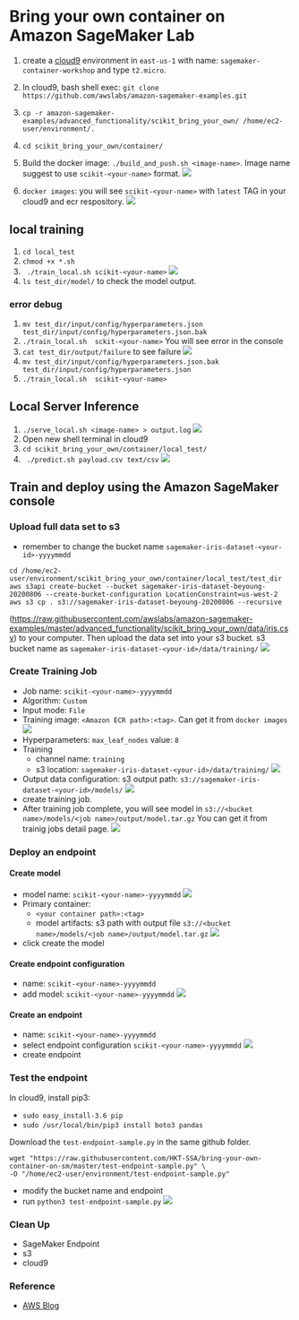 # Bring your own container on Amazon SageMaker Lab

1. create a [cloud9](https://console.aws.amazon.com/cloud9/home?region=us-east-1) environment in `east-us-1` with name: `sagemaker-container-workshop` and type `t2.micro`.

1. In cloud9, bash shell exec:
`git clone https://github.com/awslabs/amazon-sagemaker-examples.git`

1. `cp -r amazon-sagemaker-examples/advanced_functionality/scikit_bring_your_own/ /home/ec2-user/environment/.`
1. `cd scikit_bring_your_own/container/`
2. Build the docker image: `./build_and_push.sh <image-name>`. Image name suggest to use `scikit-<your-name>` format.
	![](images/01-cloud9.png)

3. `docker images`: you will see `scikit-<your-name>` with `latest` TAG in your cloud9 and ecr respository.
	![](images/02-cloud9.png)

## local training
1. `cd local_test`
2. `chmod +x *.sh`
3. ` ./train_local.sh scikit-<your-name>`
   	![](images/03-cloud9.png)
4. `ls test_dir/model/` to check the model output.

### error debug
1. `mv test_dir/input/config/hyperparameters.json test_dir/input/config/hyperparameters.json.bak`
2. `./train_local.sh  sckit-<your-name>` You will see error in the console
3. `cat test_dir/output/failure` to see failure
   ![](images/04-cloud9.png)
4. `mv test_dir/input/config/hyperparameters.json.bak test_dir/input/config/hyperparameters.json`
5. `./train_local.sh  scikit-<your-name>`

## Local Server Inference
1. `./serve_local.sh <image-name> > output.log`
    ![](images/05-cloud9.png)
2. Open new shell terminal in cloud9
3. `cd scikit_bring_your_own/container/local_test/`
4. ` ./predict.sh payload.csv text/csv`
    ![](images/06-cloud9.png)

## Train and deploy using the Amazon SageMaker console

### Upload full data set to s3

* remember to change the bucket name `sagemaker-iris-dataset-<your-id>-yyyymmdd`

```
cd /home/ec2-user/environment/scikit_bring_your_own/container/local_test/test_dir
aws s3api create-bucket --bucket sagemaker-iris-dataset-beyoung-20200806 --create-bucket-configuration LocationConstraint=us-west-2
aws s3 cp . s3://sagemaker-iris-dataset-beyoung-20200806 --recursive
```

(https://raw.githubusercontent.com/awslabs/amazon-sagemaker-examples/master/advanced_functionality/scikit_bring_your_own/data/iris.csv) to your computer. Then upload the data set into your s3 bucket. s3 bucket name as `sagemaker-iris-dataset-<your-id>/data/training/`
	![](images/01-s3.png)


### Create Training Job
* Job name: `scikit-<your-name>-yyyymmdd`
* Algorithm: `Custom`
* Input mode: `File`
* Training image: `<Amazon ECR path>:<tag>`. Can get it from `docker images`
	![](images/07-cloud9.png)
* Hyperparameters: `max_leaf_nodes` value: `8`
* Training
	* channel name: `training`
	* s3 location: `sagemaker-iris-dataset-<your-id>/data/training/`
	![](images/08-SageMaker.png)
* Output data configuration: s3 output path: `s3://sagemaker-iris-dataset-<your-id>/models/`
	![](images/09-SageMaker.png)
* create training job.
* After training job complete, you will see model in `s3://<bucket name>/models/<job name>/output/model.tar.gz` You can get it from trainig jobs detail page.
	![](images/10-SageMaker.png)

### Deploy an endpoint
#### Create model 
* model name: `scikit-<your-name>-yyyymmdd`
	![](images/11-SageMaker.png)
* Primary container: 
	* `<your container path>:<tag>`
	* model artifacts: s3 path with output file `s3://<bucket name>/models/<job name>/output/model.tar.gz`
	![](images/12-SageMaker.png)
* click create the model

#### Create endpoint configuration
* name: `scikit-<your-name>-yyyymmdd`
* add model: `scikit-<your-name>-yyyymmdd`
	![](images/13-SageMaker.png)

#### Create an endpoint
* name: `scikit-<your-name>-yyyymmdd`
* select endpoint configuration `scikit-<your-name>-yyyymmdd`
	![](images/14-SageMaker.png)
* create endpoint

### Test the endpoint
In cloud9, install pip3:

* `sudo easy_install-3.6 pip`
* `sudo /usr/local/bin/pip3 install boto3 pandas`

Download the `test-endpoint-sample.py` in the same github folder.

``` 
wget "https://raw.githubusercontent.com/HKT-SSA/bring-your-own-container-on-sm/master/test-endpoint-sample.py" \
-O "/home/ec2-user/environment/test-endpoint-sample.py"
```


* modify the bucket name and endpoint
* run `python3 test-endpoint-sample.py`
	![](images/15-SageMaker.png)

### Clean Up
* SageMaker Endpoint
* s3
* cloud9

### Reference
* [AWS Blog](https://aws.amazon.com/blogs/machine-learning/train-and-host-scikit-learn-models-in-amazon-sagemaker-by-building-a-scikit-docker-container/)
